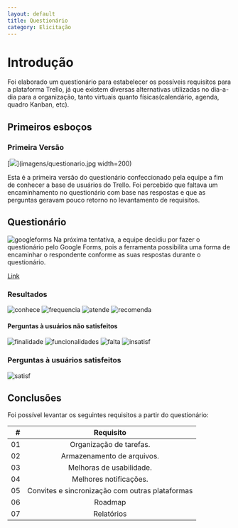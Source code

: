 ```yaml
---
layout: default
title: Questionário
category: Elicitação
---
```


# Introdução

Foi elaborado um questionário para estabelecer os possíveis requisitos para a plataforma Trello, já que existem diversas alternativas utilizadas no dia-a-dia para a organização, tanto virtuais quanto físicas(calendário, agenda, quadro Kanban, etc).

## Primeiros esboços

### Primeira Versão

[![](imagens/questionario.jpg)](imagens/questionario.jpg width=200)

Esta é a primeira versão do questionário confeccionado pela equipe a fim de conhecer a base de usuários do Trello. Foi percebido que faltava um encaminhamento no questionário com base nas respostas e que as perguntas geravam pouco retorno no levantamento de requisitos.


## Questionário

![googleforms](imagens/googleforms.png)
Na próxima tentativa, a equipe decidiu por fazer o questionário pelo Google Forms, pois a ferramenta possibilita uma forma de encaminhar o respondente conforme as suas respostas durante o questionário.

[Link](https://goo.gl/forms/1udfAdRRoOU8tlmo2)


### Resultados
![conhece](imagens/conhece.png)
![frequencia](imagens/frequencia.png)
![atende](imagens/atende.png)
![recomenda](imagens/recomenda.png)

#### Perguntas à usuários não satisfeitos
![finalidade](imagens/finalidade.png)
![funcionalidades](imagens/funcionalidades.png)
![falta](imagens/falta.png)
![insatisf](imagens/funcionalidadesinsats.png)

### Perguntas à usuários satisfeitos
![satisf](imagens/funcionalidadesatisf.png)

## Conclusões

Foi possível levantar os seguintes requisitos a partir do questionário:

| # | Requisito |
|  --: |   :-:  |
| 01 | Organização de tarefas. |
| 02 | Armazenamento de arquivos. |
| 03 | Melhoras de usabilidade. |
| 04 | Melhores notificações. |
| 05 | Convites e sincronização com outras plataformas |
| 06 | Roadmap |
| 07 | Relatórios |